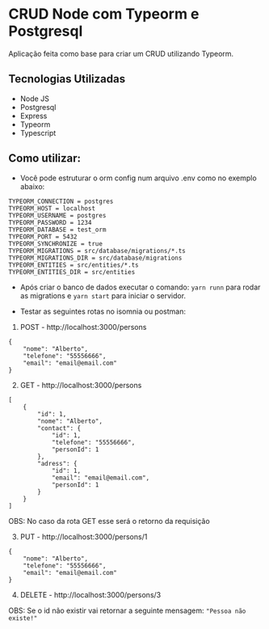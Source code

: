 # CRUD Node com Typeorm e Postgresql

Aplicação feita como base para criar um CRUD utilizando Typeorm.

## Tecnologias Utilizadas
- Node JS
- Postgresql
- Express
- Typeorm
- Typescript

## Como utilizar:

- Você pode estruturar o orm config num arquivo .env como no exemplo abaixo:
```
TYPEORM_CONNECTION = postgres
TYPEORM_HOST = localhost
TYPEORM_USERNAME = postgres
TYPEORM_PASSWORD = 1234
TYPEORM_DATABASE = test_orm
TYPEORM_PORT = 5432
TYPEORM_SYNCHRONIZE = true
TYPEORM_MIGRATIONS = src/database/migrations/*.ts
TYPEORM_MIGRATIONS_DIR = src/database/migrations
TYPEORM_ENTITIES = src/entities/*.ts
TYPEORM_ENTITIES_DIR = src/entities
```
- Após criar o banco de dados executar o comando:
```yarn runn``` para rodar as migrations e ```yarn start``` para iniciar o servidor.

- Testar as seguintes rotas no isomnia ou postman:
1. POST - http://localhost:3000/persons
```
{
	"nome": "Alberto",
	"telefone": "55556666",
	"email": "email@email.com"
}
```
2. GET - http://localhost:3000/persons
```
[
	{
		"id": 1,
		"nome": "Alberto",
		"contact": {
			"id": 1,
			"telefone": "55556666",
			"personId": 1
		},
		"adress": {
			"id": 1,
			"email": "email@email.com",
			"personId": 1
		}
	}
]
```
OBS: No caso da rota GET esse será o retorno da requisição

3. PUT - http://localhost:3000/persons/1
```
{
	"nome": "Alberto",
	"telefone": "55556666",
	"email": "email@email.com"
}
```
4. DELETE - http://localhost:3000/persons/3

OBS: Se o id não existir vai retornar a seguinte mensagem:
```"Pessoa não existe!"```
